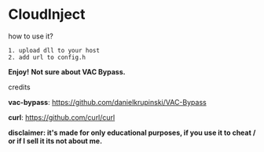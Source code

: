# CloudInject
 how to use it? 
 ```
 1. upload dll to your host
 2. add url to config.h
 ```

**Enjoy!**
 **Not sure about VAC Bypass.**
 
credits

**vac-bypass**: https://github.com/danielkrupinski/VAC-Bypass
   
**curl**: https://github.com/curl/curl

**disclaimer: it's made for only educational purposes, if you use it to cheat / or if I sell it its not about me.**
